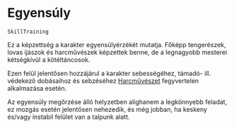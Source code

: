 # Egyensúly

`SkillTraining`

Ez a képzettség a karakter egyensúlyérzékét mutatja. Főképp tengerészek, lovas íjászok és harcművészek képzettek benne, de a legnagyobb mesterei kétségkívül a kötéltáncosok.

Ezen felül jelentősen hozzájárul a karakter sebességéhez, támadó- ill. védekező dobásaihoz és sebzéséhez [Harcművészet](skill:martial_arts) fegyvertelen alkalmazása esetén.

Az egyensúly megőrzése álló helyzetben alighanem a legkönnyebb feladat, ez mozgás esetén jelentősen nehezedik, és még jobban, ha keskeny és/vagy instabil felület van a talpunk alatt.